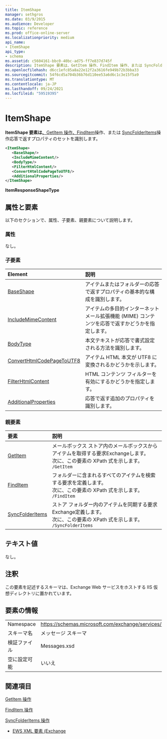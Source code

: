 ```yaml
---
title: ItemShape
manager: sethgros
ms.date: 03/9/2015
ms.audience: Developer
ms.topic: reference
ms.prod: office-online-server
ms.localizationpriority: medium
api_name:
- ItemShape
api_type:
- schema
ms.assetid: c5604161-bbc0-40bc-ad75-ff7e837d745f
description: ItemShape 要素は、GetItem 操作、FindItem 操作、または SyncFolderItems 操作応答で返すプロパティのセットを識別します。
ms.openlocfilehash: d6cc1efc85a8a22e12f2a3616fe949b72b3bba33
ms.sourcegitcommit: 54f6cd5a704b36b76d110ee53a6d6c1c3e15f5a9
ms.translationtype: MT
ms.contentlocale: ja-JP
ms.lasthandoff: 09/24/2021
ms.locfileid: "59519395"
---
```

# <a name="itemshape"></a>ItemShape

**ItemShape 要素は**[、GetItem 操作、FindItem](getitem-operation.md)操作、または [](finditem-operation.md)[SyncFolderItems](syncfolderitems-operation.md)操作応答で返すプロパティのセットを識別します。 
  
```XML
<ItemShape>
   <BaseShape/>
   <IncludeMimeContent/>
   <BodyType/>
   <FilterHtmlContent/>
   <ConvertHtmlCodePageToUTF8/>
   <AdditionalProperties/>
</ItemShape>
```

 **ItemResponseShapeType**
## <a name="attributes-and-elements"></a>属性と要素

以下のセクションで、属性、子要素、親要素について説明します。
  
### <a name="attributes"></a>属性

なし。
  
### <a name="child-elements"></a>子要素

|**Element**|**説明**|
|:-----|:-----|
|[BaseShape](baseshape.md) <br/> |アイテムまたはフォルダーの応答で返すプロパティの基本的な構成を識別します。  <br/> |
|[IncludeMimeContent](includemimecontent.md) <br/> |アイテムの多目的インターネット メール拡張機能 (MIME) コンテンツを応答で返すかどうかを指定します。  <br/> |
|[BodyType](bodytype.md) <br/> |本文テキストが応答で書式設定される方法を識別します。  <br/> |
|[ConvertHtmlCodePageToUTF8](converthtmlcodepagetoutf8.md) <br/> |アイテム HTML 本文が UTF8 に変換されるかどうかを示します。  <br/> |
|[FilterHtmlContent](filterhtmlcontent.md) <br/> |HTML コンテンツ フィルターを有効にするかどうかを指定します。  <br/> |
|[AdditionalProperties](additionalproperties.md) <br/> |応答で返す追加のプロパティを識別します。  <br/> |
   
### <a name="parent-elements"></a>親要素

|**要素**|**説明**|
|:-----|:-----|
|[GetItem](getitem.md) <br/> |メールボックス ストア内のメールボックスからアイテムを取得する要求Exchangeします。  <br/> 次に、この要素の XPath 式を示します。  <br/>  `/GetItem` <br/> |
|[FindItem](finditem.md) <br/> |フォルダーに含まれるすべてのアイテムを検索する要求を定義します。  <br/> 次に、この要素の XPath 式を示します。  <br/>  `/FindItem` <br/> |
|[SyncFolderItems](syncfolderitems.md) <br/> |ストア フォルダー内のアイテムを同期する要求Exchange定義します。  <br/> 次に、この要素の XPath 式を示します。  <br/>  `/SyncFolderItems` <br/> |
   
## <a name="text-value"></a>テキスト値

なし。
  
## <a name="remarks"></a>注釈

この要素を記述するスキーマは、Exchange Web サービスをホストする IIS 仮想ディレクトリに置かれています。
  
## <a name="element-information"></a>要素の情報

|||
|:-----|:-----|
|Namespace  <br/> |https://schemas.microsoft.com/exchange/services/2006/messages  <br/> |
|スキーマ名  <br/> |メッセージ スキーマ  <br/> |
|検証ファイル  <br/> |Messages.xsd  <br/> |
|空に設定可能  <br/> |いいえ  <br/> |
   
## <a name="see-also"></a>関連項目



[GetItem 操作](getitem-operation.md)
  
[FindItem 操作](finditem-operation.md)
  
[SyncFolderItems 操作](syncfolderitems-operation.md)


- [EWS XML 要素 (Exchange](ews-xml-elements-in-exchange.md)

